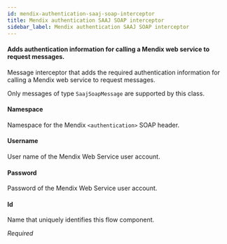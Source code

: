 ```yaml
---
id: mendix-authentication-saaj-soap-interceptor
title: Mendix authentication SAAJ SOAP interceptor
sidebar_label: Mendix authentication SAAJ SOAP interceptor
---
```

#### Adds authentication information for calling a Mendix web service to request messages. 
Message interceptor  that adds the required authentication information for calling a Mendix web service to request messages. 

Only messages of type <code>SaajSoapMessage</code> are supported by this class.

#### Namespace
Namespace for the Mendix <code>&lt;authentication&gt;</code> SOAP header.

#### Username
User name of the Mendix Web Service user account.

#### Password
Password of the Mendix Web Service user account.

#### Id
Name that uniquely identifies this flow component.

<i>Required</i>

